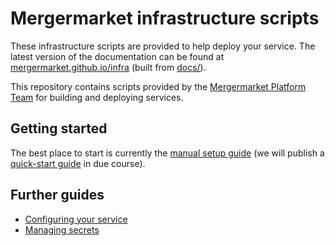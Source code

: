 # Mergermarket infrastructure scripts

These infrastructure scripts are provided to help deploy your service. The latest version of the documentation can be found at [mergermarket.github.io/infra](https://mergermarket.github.io/infra/) (built from [docs/](docs/)).

This repository contains scripts provided by the [Mergermarket Platform Team](mailto:platform@mergermarket.com) for building and deploying services.

## Getting started

The best place to start is currently the [manual setup guide](guides/manual-setup) (we will publish a [quick-start guide](guides/quick-start) in due course).

## Further guides

* [Configuring your service](guides/configuration)
* [Managing secrets](guides/secrets)